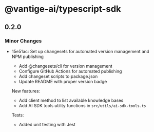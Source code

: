# @vantige-ai/typescript-sdk

## 0.2.0

### Minor Changes

- 15e51ac: Set up changesets for automated version management and NPM publishing
  - Add @changesets/cli for version management
  - Configure GitHub Actions for automated publishing
  - Add changeset scripts to package.json
  - Update README with proper version badge

  New features:
  - Add client method to list available knowledge bases
  - Add AI SDK tools utility functions in `src/utils/ai-sdk-tools.ts`

  Tests:
  - Added unit testing with Jest
